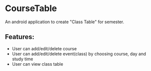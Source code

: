 # CourseTable

An android application to create "Class Table" for semester.

## Features:
  - User can add/edit/delete course
  - User can add/edit/delete event(class) by choosing course, day and study time
  - User can view class table
